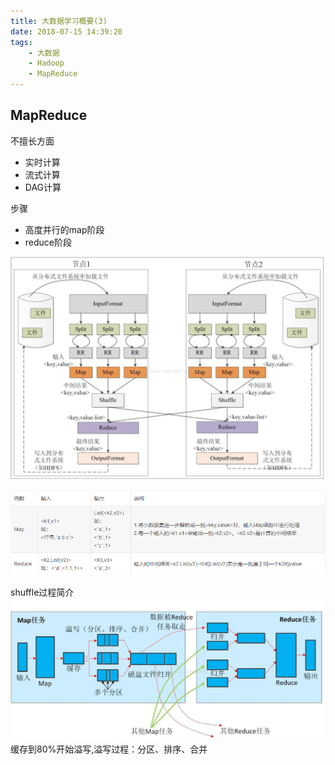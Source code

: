 ```yaml
---
title: 大数据学习概要(3)
date: 2018-07-15 14:39:20
tags:
    - 大数据
    - Hadoop
    - MapReduce
---
```


## MapReduce

不擅长方面  
* 实时计算
* 流式计算
* DAG计算

<!-- more -->

步骤
* 高度并行的map阶段
* reduce阶段

![ProcessOfMapReduce](/img/ProcessOfMapReduce.jpg)

![MapandReduce](/img/Map_Reduce.png)

shuffle过程简介  
![ProcessOfShuffle](/img/ProcessOfShuffle.jpg)  
缓存到80%开始溢写,溢写过程：分区、排序、合并